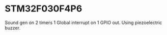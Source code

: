 # STM32F030F4P6
Sound gen on 2 timers 1 Global interrupt on 1 GPIO out.
Using piezoelectric buzzer. 
